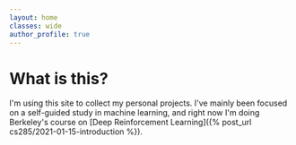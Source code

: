 ```yaml
---
layout: home
classes: wide
author_profile: true
---
```


# What is this?

I'm using this site to collect my personal projects. I've mainly been focused on a self-guided study in machine learning, and right now I'm doing Berkeley's course on [Deep Reinforcement Learning]({% post_url cs285/2021-01-15-introduction %}).
